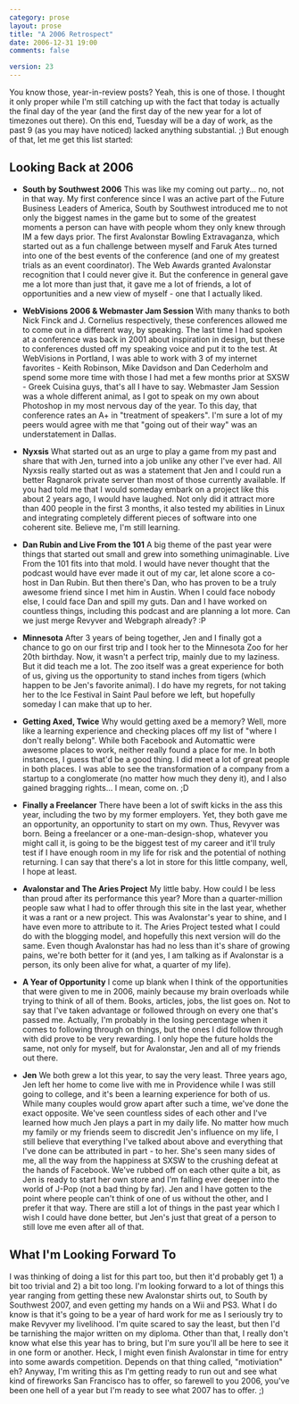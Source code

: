 ```yaml
---
category: prose
layout: prose
title: "A 2006 Retrospect"
date: 2006-12-31 19:00
comments: false

version: 23
---
```


You know those, year-in-review posts? Yeah, this is one of those. I thought it only proper while I'm still catching up with the fact that today is actually the final day of the year (and the first day of the new year for a lot of timezones out there). On this end, Tuesday will be a day of work, as the past 9 (as you may have noticed) lacked anything substantial. ;) But enough of that, let me get this list started:

## Looking Back at 2006

*   **South by Southwest 2006**
    This was like my coming out party... no, not in that way. My first conference since I was an active part of the Future Business Leaders of America, South by Southwest introduced me to not only the biggest names in the game but to some of the greatest moments a person can have with people whom they only knew through IM a few days prior. The first Avalonstar Bowling Extravaganza, which started out as a fun challenge between myself and Faruk Ates turned into one of the best events of the conference (and one of my greatest trials as an event coordinator). The Web Awards granted Avalonstar recognition that I could never give it. But the conference in general gave me a lot more than just that, it gave me a lot of friends, a lot of opportunities and a new view of myself - one that I actually liked.

*   **WebVisions 2006 & Webmaster Jam Session**
    With many thanks to both Nick Finck and J. Cornelius respectively, these conferences allowed me to come out in a different way, by speaking. The last time I had spoken at a conference was back in 2001 about inspiration in design, but these to conferences dusted off my speaking voice and put it to the test. At WebVisions in Portland, I was able to work with 3 of my internet favorites - Keith Robinson, Mike Davidson and Dan Cederholm and spend some more time with those I had met a few months prior at SXSW - Greek Cuisina guys, that's all I have to say. Webmaster Jam Session was a whole different animal, as I got to speak on my own about Photoshop in my most nervous day of the year. To this day, that conference rates an A+ in "treatment of speakers". I'm sure a lot of my peers would agree with me that "going out of their way" was an understatement in Dallas.

*   **Nyxsis**
    What started out as an urge to play a game from my past and share that with Jen, turned into a job unlike any other I've ever had. All Nyxsis really started out as was a statement that Jen and I could run a better Ragnarok private server than most of those currently available. If you had told me that I would someday embark on a project like this about 2 years ago, I would have laughed. Not only did it attract more than 400 people in the first 3 months, it also tested my abilities in Linux and integrating completely different pieces of software into one coherent site. Believe me, I'm still learning.

*   **Dan Rubin and Live From the 101**
    A big theme of the past year were things that started out small and grew into something unimaginable. Live From the 101 fits into that mold. I would have never thought that the podcast would have ever made it out of my car, let alone score a co-host in Dan Rubin. But then there's Dan, who has proven to be a truly awesome friend since I met him in Austin. When I could face nobody else, I could face Dan and spill my guts. Dan and I have worked on countless things, including this podcast and are planning a lot more. Can we just merge Revyver and Webgraph already? :P

*   **Minnesota**
    After 3 years of being together, Jen and I finally got a chance to go on our first trip and I took her to the Minnesota Zoo for her 20th birthday. Now, it wasn't a perfect trip, mainly due to my laziness. But it did teach me a lot. The zoo itself was a great experience for both of us, giving us the opportunity to stand inches from tigers (which happen to be Jen's favorite animal). I do have my regrets, for not taking her to the Ice Festival in Saint Paul before we left, but hopefully someday I can make that up to her.

*   **Getting Axed, Twice**
    Why would getting axed be a memory? Well, more like a learning experience and checking places off my list of "where I don't really belong". While both Facebook and Automattic were awesome places to work, neither really found a place for me. In both instances, I guess that'd be a good thing. I did meet a lot of great people in both places. I was able to see the transformation of a company from a startup to a conglomerate (no matter how much they deny it), and I also gained bragging rights... I mean, come on. ;D

*   **Finally a Freelancer**
    There have been a lot of swift kicks in the ass this year, including the two by my former employers. Yet, they both gave me an opportunity, an opportunity to start on my own. Thus, Revyver was born. Being a freelancer or a one-man-design-shop, whatever you might call it, is going to be the biggest test of my career and it'll truly test if I have enough room in my life for risk and the potential of nothing returning. I can say that there's a lot in store for this little company, well, I hope at least.

*   **Avalonstar and The Aries Project**
    My little baby. How could I be less than proud after its performance this year? More than a quarter-million people saw what I had to offer through this site in the last year, whether it was a rant or a new project. This was Avalonstar's year to shine, and I have even more to attribute to it. The Aries Project tested what I could do with the blogging model, and hopefully this next version will do the same. Even though Avalonstar has had no less than it's share of growing pains, we're both better for it (and yes, I am talking as if Avalonstar is a person, its only been alive for what, a quarter of my life).

*   **A Year of Opportunity**
    I come up blank when I think of the opportunities that were given to me in 2006, mainly because my brain overloads while trying to think of all of them. Books, articles, jobs, the list goes on. Not to say that I've taken advantage or followed through on every one that's passed me. Actually, I'm probably in the losing percentage when it comes to following through on things, but the ones I did follow through with did prove to be very rewarding. I only hope the future holds the same, not only for myself, but for Avalonstar, Jen and all of my friends out there.

*   **Jen**
    We both grew a lot this year, to say the very least. Three years ago, Jen left her home to come live with me in Providence while I was still going to college, and it's been a learning experience for both of us. While many couples would grow apart after such a time, we've done the exact opposite. We've seen countless sides of each other and I've learned how much Jen plays a part in my daily life. No matter how much my family or my friends seem to discredit Jen's influence on my life, I still believe that everything I've talked about above and everything that I've done can be attributed in part - to her. She's seen many sides of me, all the way from the happiness at SXSW to the crushing defeat at the hands of Facebook. We've rubbed off on each other quite a bit, as Jen is ready to start her own store and I'm falling ever deeper into the world of J-Pop (not a bad thing by far). Jen and I have gotten to the point where people can't think of one of us without the other, and I prefer it that way. There are still a lot of things in the past year which I wish I could have done better, but Jen's just that great of a person to still love me even after all of that.

## What I'm Looking Forward To

I was thinking of doing a list for this part too, but then it'd probably get 1) a bit too trivial and 2) a bit too long. I'm looking forward to a lot of things this year ranging from getting these new Avalonstar shirts out, to South by Southwest 2007, and even getting my hands on a Wii and PS3. What I do know is that it's going to be a year of hard work for me as I seriously try to make Revyver my livelihood. I'm quite scared to say the least, but then I'd be tarnishing the major written on my diploma. Other than that, I really don't know what else this year has to bring, but I'm sure you'll all be here to see it in one form or another. Heck, I might even finish Avalonstar in time for entry into some awards competition. Depends on that thing called, "motiviation" eh? Anyway, I'm writing this as I'm getting ready to run out and see what kind of fireworks San Francisco has to offer, so farewell to you 2006, you've been one hell of a year but I'm ready to see what 2007 has to offer. ;)
